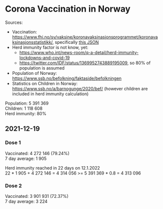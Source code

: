 # Corona Vaccination in Norway

Sources:

- Vaccination: <https://www.fhi.no/sv/vaksine/koronavaksinasjonsprogrammet/koronavaksinasjonsstatistikk/>, specifically [this JSON](https://www.fhi.no/api/chartdata/api/99119)
- Herd immunity factor is not know, yet:
  - <https://www.who.int/news-room/q-a-detail/herd-immunity-lockdowns-and-covid-19>
  - <https://twitter.com/IDF/status/1369952743889195009>, so 80% of population is assumed
- Population of Norway: <https://www.ssb.no/befolkning/faktaside/befolkningen>
- Statistics on Children in Norway: https://www.ssb.no/a/barnogunge/2020/bef/ (however children are included in herd immunity calculation)

Population: 5 391 369  
Children: 1 118 608  
Herd immunity: 80%  

## 2021-12-19

### Dose 1

Vaccinated: 4 272 146 (79.24%)  
7 day average: 1 905

Herd immunity reached in 22 days on 12.1.2022  
22 * 1 905 + 4 272 146 = 4 314 056 >= 5 391 369 * 0.8 = 4 313 096

### Dose 2

Vaccinated: 3 901 931 (72.37%)  
7 day average: 3 224

